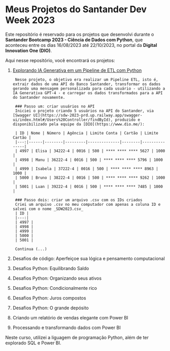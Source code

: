 # Meus Projetos do Santander Dev Week 2023

Este repositório é reservado para os projetos que desenvolvi durante o **Santander Bootcamp 2023 - Ciência de Dados com Python**, que aconteceu entre os dias 16/08/2023 até 22/10/2023, no portal da **Digital Innovation One (DIO)**.

Aqui nesse repositório, você encontrará os projetos:

1. [Explorando IA Generativa em um Pipeline de ETL com Python](ia-generativa-pipeline-etl.py)

        Nesse projeto, o objetivo era realizar um Pipeline ETL, isto é, extrair dados de uma API do Banco Santander, transformar os dados gerando uma mensagem personalizada para cada usuário - utilizando a IA Generativa GPT-4 - e carregar os dados transformados para a API do Santander novamente.
        
        ### Passo um: criar usuários no API
        Iniciei o projeto criando 5 usuários na API do Santander, via [Swagger UI](https://sdw-2023-prd.up.railway.app/swagger-ui/index.html#/Users%20Controller/findById), produzido e disponibilizado pela equipe da [DIO](https://www.dio.me/):
        
        | ID | Nome | Número | Agência | Limite Conta | Cartão | Limite Cartão |
        |---:|------|--------|---------|--------------|--------|---------------|
        | 4997 | Elisa | 34222-4 | 0016 | 500 | **** **** **** 5627 | 1000 |
        | 4998 | Manu | 36222-4 | 0016 | 500 | **** **** **** 5796 | 1000 |
        | 4999 | Isabela | 37222-4 | 0016 | 500 | **** **** **** 8963 | 1000 |
        | 5000 | Bruno | 38222-4 | 0016 | 500 | **** **** **** 9262 | 1000 |
        | 5001 | Luan | 39222-4 | 0016 | 500 | **** **** **** 7485 | 1000 |
        
        ### Passo dois: criar um arquivo .csv com os IDs criados
        Criei um arquivo .csv no meu computador com apenas a coluna ID e salvei com o nome _SDW2023.csv_
        | ID |
        |---:|
        | 4997 |
        | 4998 |
        | 4999 |
        | 5000 |
        | 5001 |
        
        Continua (...)

2. Desafios de código: Aperfeiçoe sua lógica e pensamento computacional
3. Desafios Python: Equilibrando Saldo
4. Desafios Python: Organizando seus ativos
5. Desafios Python: Condicionalmente rico
6. Desafios Python: Juros compostos
7. Desafios Python: O grande depósito
8. Criando um relatório de vendas elegante com Power BI
9. Processando e transformando dados com Power BI

Neste curso, utilizei a liguagem de programação Python, além de ter explorado SQL e Power BI.
